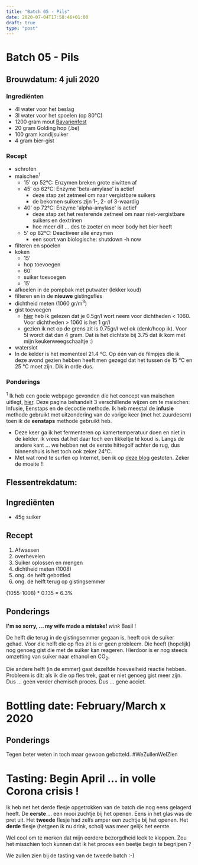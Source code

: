 ```yaml
---
title: "Batch 05 - Pils"
date: 2020-07-04T17:58:46+01:00
draft: true
type: "post"
---
```



# Batch 05 - Pils

## Brouwdatum: 4 juli 2020

<div class="containerH">
  <div class="columnH">

### Ingrediënten

* 4l water voor het beslag
* 3l water voor het spoelen (op 80°C)
* 1200 gram mout [Bavarienfest](https://www.brouwland.com/nl/onze-producten/brouwpakketten/brewferm-moutpakketten/d/moutpakket-brewferm-bavarienfest-vr-20-ltr)
* 20 gram Golding hop (.be)
* 100 gram kandijsuiker
* 4 gram bier-gist
  </div>
  <div class="columnH">

### Recept
* schroten
* maischen<sup>1</sup>
  * 15' op 52°C: Enzymen breken grote eiwitten af
  * 45' op 62°C: Enzyme 'beta-amylase' is actief
  	* deze stap zet zetmeel om naar vergistbare suikers
  	* de bekomen suikers zijn 1-, 2- of 3-waardig
  * 40' op 72°C: Enzyme 'alpha-amylase' is actief
    * deze stap zet het resterende zetmeel om naar niet-vergistbare suikers en dextrinen
    * hoe meer dit ... des te zoeter en meer body het bier heeft
  * 5' op 82°C: Deactiveer alle enzymen
    * een soort van biologische: shutdown -h now
* filteren en spoelen
* koken 
  * 15'
  * hop toevoegen
  * 60'
  * suiker toevoegen
  * 15'
* afkoelen in de pompbak met putwater (lekker koud) 
* filteren en in de **nieuwe** gistingsfles
* dichtheid meten (1060 gr/m<sup>3</sup>)
* gist toevoegen
  * [hier](https://www.hobbybrouwen.nl/brouwko2.html) heb ik gelezen dat je 0.5gr/l wort neem voor dichtheden < 1060. Voor dichtheden > 1060 is het 1 gr/l
  * gezien ik net op de grens zit is 0.75gr/l wel ok (denk/hoop ik). Voor 5l wordt dat dan 4 gram. Dat is het dichtste bij 3.75 dat ik kom met mijn keukenweegschaaltje :)
* waterslot
* In de kelder is het momenteel 21.4 °C. Op één van de filmpjes die ik deze avond gezien hebben heeft men gezegd dat het tussen de 15 °C en 25 °C moet zijn. Dik in orde dus.
  </div>
</div>


### Ponderings

<sup>1</sup> Ik heb een goeie webpage gevonden die het concept van maischen uitlegt, [hier](http://www.bier-brouwer.nl/index.php?option=com_content&view=article&id=95&Itemid=204). Deze pagina behandelt 3 verschillende wijzen om te maischen: Infusie, Eenstaps en de decoctie methode. Ik heb meestal de **infusie** methode gebruikt met uitzondering van de vorige keer (met het zuurdesem) toen ik de **eenstaps** methode gebruikt heb.

* Deze keer ga ik het fermenteren op kamertemperatuur doen en niet in de kelder. Ik vrees dat het daar toch een tikkeltje té koud is. Langs de andere kant ... we hebben net de eerste hittegolf achter de rug, dus binnenshuis is het toch ook zeker 24°C.
* Met wat rond te surfen op Internet, ben ik op [deze blog](https://hopblog.nl/) gestoten. Zeker de moeite !!

## Flessentrekdatum: 

## Ingrediënten

* 45g suiker

## Recept
1. Afwassen
2. overhevelen
3. Suiker oplossen en mengen
4. dichtheid meten (1008)
5. ong. de helft gebottled
6. ong. de helft terug op gistingsemmer

(1055-1008) * 0.135 = 6.3%

## Ponderings
**I'm so sorry, ... my wife made a mistake!** *wink* Basil !

De helft die terug in de gistingsemmer gegaan is, heeft ook de suiker gehad. Voor die helft die op fles zit is er geen probleem. Die heeft (hopelijk) nog genoeg gist die met de suiker kan reageren. Hierdoor is er nog steeds omzetting van suiker naar ethanol en CO<sub>2</sub>. 


Die andere helft (in de emmer) gaat dezelfde hoeveelheid reactie hebben. Probleem is dit: als ik die op fles trek, gaat er niet genoeg gist meer zijn. Dus ... geen verder chemisch proces. Dus ... gene acciet.

# Bottling date: February/March x 2020

## Ponderings
Tegen beter weten in toch maar gewoon gebotteld. #WeZullenWelZien

# <i class="fa fa-beer" aria-hidden="true"></i> Tasting: Begin April ... in volle Corona crisis !
Ik heb net het derde flesje opgetrokken van de batch die nog eens gelagerd heeft. De **eerste** ... een mooi zuchtje bij het openen. Eens in het glas was de pret uit. Het **tweede** flesje had zelfs amper een zuchtje bij het openen. Het **derde** flesje (hetgeen ik nu drink, schol) was meer gelijk het eerste.

Wel cool om te merken dat mijn eerdere bezorgdheid leek te kloppen. Zou het misschien toch kunnen dat ik het proces een beetje begin te begrijpen ?

We zullen zien bij de tasting van de tweede batch :-)